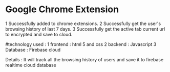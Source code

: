 # Google Chrome Extension

1 Successfully added to chrome extensions.
2 Successfully get the user's browsing history of last 7 days.
3 Successfully get the active tab current url to encrypted and save to cloud.



#technology used : 1 frontend : html 5 and css 2 backend : Javascript 3 Database : Firebase cloud

Details : It will track all the browsing history of users and save it to firebase realtime cloud database